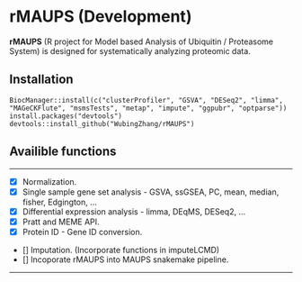# rMAUPS (Development)

**rMAUPS** (R project for Model based Analysis of Ubiquitin / Proteasome System) is designed for systematically analyzing proteomic data.

## Installation

```
BiocManager::install(c("clusterProfiler", "GSVA", "DESeq2", "limma", "MAGeCKFlute", "msmsTests", "metap", "impute", "ggpubr", "optparse"))
install.packages("devtools")
devtools::install_github("WubingZhang/rMAUPS")
```

## Availible functions
---
* [x] Normalization.
* [x] Single sample gene set analysis - GSVA, ssGSEA, PC, mean, median, fisher, Edgington, ...
* [x] Differential expression analysis - limma, DEqMS, DESeq2, ... 
* [x] Pratt and MEME API.
* [x] Protein ID - Gene ID conversion.
* [] Imputation. (Incorporate functions in imputeLCMD)
* [] Incoporate rMAUPS into MAUPS snakemake pipeline.

---

